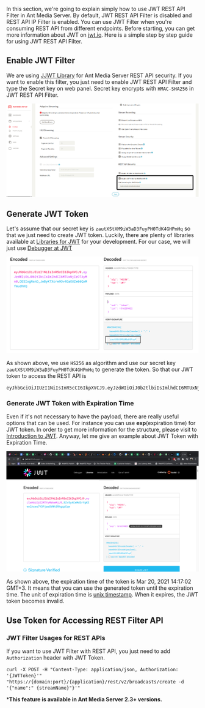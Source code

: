 In this section, we're going to explain simply how to use JWT REST API Filter in Ant Media Server. By default, JWT REST API Filter is disabled and REST API IP Filter is enabled. 
You can use JWT Filter when you're consuming REST API from different endpoints. Before starting, you can get more information about JWT on [jwt.io](https://jwt.io). Here is a simple step by step guide for using JWT REST API Filter.

## Enable JWT Filter
We are using [JJWT Library](https://github.com/jwtk/jjwt) for Ant Media Server REST API security. If you want to enable this filter, you just need to enable JWT REST API Filter and type the Secret key on web panel. Secret key encrypts with `HMAC-SHA256` in JWT REST API Filter. 

<img src="images/jwt-filter-enable.png?raw=true" alt="">


## Generate JWT Token
Let's assume that our secret key is `zautXStXM9iW3aD3FuyPH0TdK4GHPmHq` so that we just need to create JWT token. Luckily, there are plenty of libraries available at [Libraries for JWT](https://jwt.io/#libraries-io) for your development. For our case, we will just use [Debugger at JWT](https://jwt.io#debugger-io)

<img src="images/generate_jwt_token.png?raw=true" alt="">

As shown above, we use `HS256` as algorithm and use our secret key `zautXStXM9iW3aD3FuyPH0TdK4GHPmHq` to generate the token. So that our JWT token to access the REST API is 
```
eyJhbGciOiJIUzI1NiIsInR5cCI6IkpXVCJ9.eyJzdWIiOiJ0b2tlbiIsImlhdCI6MTUxNjIzOTAyMn0.OESIxgNsnD_JwByKTXcrw9Ov4GaOUZw66QxMfmudhKQ
```

### Generate JWT Token with Expiration Time
Even if it's not necessary to have the payload, there are really useful options that can be used. For instance you can use **exp**(expiration time) for JWT token. In order to get more information for the structure, please visit to [Introduction to JWT](https://jwt.io/introduction).  Anyway, let me give an example about JWT Token with Expiration Time.

<img src="images/generate-jwt-expire-time.png?raw=true" alt="">

As shown above, the expiration time of the token is Mar 20, 2021 14:17:02 GMT+3. It means that you can use the generated token until the expiration time. The unit of expiration time is [unix timestamp](https://www.unixtimestamp.com/).  When it expires, the JWT token becomes invalid. 


## Use Token for Accessing REST Filter API
### JWT Filter Usages for REST APIs
If you want to use JWT Filter with REST API, you just need to add `Authorization` header with JWT Token. 
  ```
curl -X POST -H "Content-Type: application/json, Authorization: '{JWTToken}'" "https://{domain:port}/{application}/rest/v2/broadcasts/create -d '{"name":" {streamName}"}'"
  ```

***This feature is available in Ant Media Server 2.3+ versions.**

